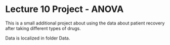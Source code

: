 # Lecture 10 Project - ANOVA

This is a small additional project about using the data about patient recovery after taking different types of drugs. 

Data is localized in folder Data.
